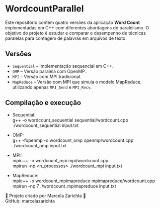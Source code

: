 # WordcountParallel

Este repositório contém quatro versões da aplicação **Word Count** implementadas em C++ com diferentes abordagens de paralelismo. O objetivo do projeto é estudar e comparar o desempenho de técnicas paralelas para contagem de palavras em arquivos de texto.

## Versões

- `Sequential` – Implementação sequencial em C++.
- `OMP` – Versão paralela com OpenMP.
- `MPI` – Versão com MPI tradicional.
- `MapReduce` – Versão com MPI que simula o modelo MapReduce, utilizando apenas `MPI_Send` e `MPI_Recv`.

## Compilação e execução

- Sequential:  
  g++ -o wordcount_sequential sequential/wordcount.cpp  
  ./wordcount_sequential input.txt

- OMP:  
  g++ -fopenmp -o wordcount_omp openmp/wordcount.cpp  
  ./wordcount_omp input.txt  

- MPI:  
  mpic++ -o wordcount_mpi mpi/wordcount.cpp  
  mpirun -np <n_processos> ./wordcount_mpi input.txt  

- MapReduce:  
  mpic++ -o wordcount_mpimapreduce mpimapreduce/wordcount.cpp  
  mpirun -np 7 ./wordcount_mpimapreduce input.txt  


🎀 Projeto criado por Marcela Zarichta 🎀  
GitHub: marcelazarichta